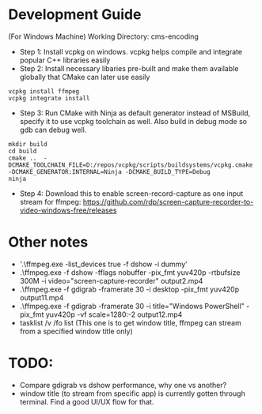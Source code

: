 # Development Guide
(For Windows Machine)
Working Directory: cms-encoding
- Step 1: Install vcpkg on windows. vcpkg helps compile and integrate popular C++ libraries easily
- Step 2: Install necessary libaries pre-built and make them available globally that CMake can later use easily
```
vcpkg install ffmpeg
vcpkg integrate install
```
- Step 3: Run CMake with Ninja as default generator instead of MSBuild, specify it to use vcpkg toolchain as well. Also build in debug mode so gdb can debug well.
```
mkdir build
cd build
cmake ..  -DCMAKE_TOOLCHAIN_FILE=D:/repos/vcpkg/scripts/buildsystems/vcpkg.cmake -DCMAKE_GENERATOR:INTERNAL=Ninja -DCMAKE_BUILD_TYPE=Debug
ninja
```

- Step 4: Download this to enable screen-record-capture as one input stream for ffmpeg: https://github.com/rdp/screen-capture-recorder-to-video-windows-free/releases



# Other notes
- '.\ffmpeg.exe -list_devices true -f dshow -i dummy' 
- .\ffmpeg.exe -f dshow -fflags nobuffer -pix_fmt yuv420p -rtbufsize 300M -i video="screen-capture-recorder" output2.mp4
- .\ffmpeg.exe -f gdigrab -framerate 30 -i desktop -pix_fmt yuv420p  output11.mp4
- .\ffmpeg.exe -f gdigrab  -framerate 30 -i title="Windows PowerShell" -pix_fmt yuv420p -vf scale=1280:-2 output12.mp4
- tasklist /v  /fo list (This one is to get window title, ffmpeg can stream from a specified window title only)
  
# TODO: 
-  Compare gdigrab vs dshow performance, why one vs another?
-  window title (to stream from specific app) is currently gotten through terminal. Find a good UI/UX flow for that.